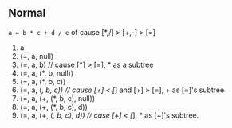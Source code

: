 ## Normal
`a = b * c + d / e`
of cause [*,/] > [+,-] > [=]
1. a
2. (=, a, null)
3. (=, a, b)
// cause [*] > [=], * as a subtree
4. (=, a, (*, b, null))
5. (=, a, (*, b, c))
6. (=, a, (*, b, c))
// cause [+] < [*] and [+] > [=], + as [=]'s subtree
7. (=, a, (+, (*, b, c), null))
9. (=, a, (+, (*, b, c), d))
10. (=, a, (+, (*, b, c), d))
// case [+] < [*], * as [+]'s subtree.
